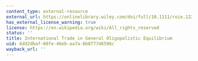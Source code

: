 ```yaml
---
content_type: external-resource
external_url: https://onlinelibrary.wiley.com/doi/full/10.1111/roie.12233
has_external_license_warning: true
license: https://en.wikipedia.org/wiki/All_rights_reserved
status: ''
title: International Trade in General Oligopolistic Equilibrium
uid: 6dd2dbaf-08fe-46eb-aa7a-6b8777d6596c
wayback_url: ''
---
```

